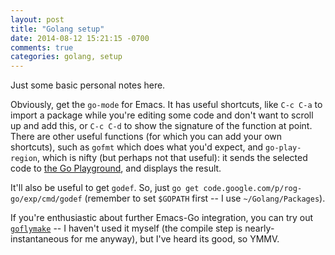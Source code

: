 ```yaml
---
layout: post
title: "Golang setup"
date: 2014-08-12 15:21:15 -0700
comments: true
categories: golang, setup
---
```


Just some basic personal notes here.

Obviously, get the `go-mode` for Emacs. It has useful shortcuts, like `C-c C-a` to import a package while you're editing some code and don't want to scroll up and add this, or `C-c C-d` to show the signature of the function at point. There are other useful functions (for which you can add your own shortcuts), such as `gofmt` which does what you'd expect, and `go-play-region`, which is nifty (but perhaps not that useful): it sends the selected code to [the Go Playground](http://play.golang.org/), and displays the result.

It'll also be useful to get `godef`. So, just `go get code.google.com/p/rog-go/exp/cmd/godef` (remember to set `$GOPATH` first -- I use `~/Golang/Packages`).

If you're enthusiastic about further Emacs-Go integration, you can try out [`goflymake`](http://github.com/dougm/goflymake) -- I haven't used it myself (the compile step is nearly-instantaneous for me anyway), but I've heard its good, so YMMV.




